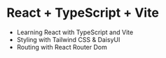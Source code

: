 # React + TypeScript + Vite
- Learning React with TypeScript and Vite
- Styling with Tailwind CSS & DaisyUI
- Routing with React Router Dom
